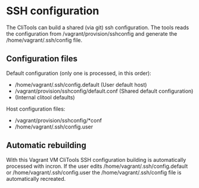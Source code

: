 # SSH configuration

The CliTools can build a shared (via git) ssh configuration.
The tools reads the configuration from /vagrant/provision/sshconfig and generate the
/home/vagrant/.ssh/config file.

## Configuration files

Default configuration (only one is processed, in this order):

- /home/vagrant/.ssh/config.default (User default host)
- /vagrant/provision/sshconfig/default.conf (Shared default configuration)
- (Internal clitool defaults)

Host configuration files:

- /vagrant/provision/sshconfig/*conf
- /home/vagrant/.ssh/config.user

## Automatic rebuilding

With this Vagrant VM CliTools SSH configuration building is automatically processed with
incron. If the user edits /home/vagrant/.ssh/config.default or /home/vagrant/.ssh/config.user
the /home/vagrant/.ssh/config file is automatically recreated.
